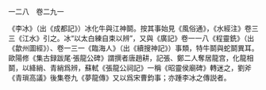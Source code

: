 一二八　卷二九一

《李冰》（出《成都記》）冰化牛與江神鬬。按其事始見《風俗通》，《水經注》卷三三《江水》引之。冰“以太白練自束以辨”，又與《廣記》卷一一八《程靈銑》（出《歙州圖經》）、卷一三一《臨海人》（出《續搜神記》）事類，特牛鬬與蛇鬬異耳。歐陽修《集古録跋尾·張龍公碑》謂撰者唐趙耕，記張、鄭二人奪居龍宫，化龍相鬬，以絳綃、青綃爲辨，蘇軾《張龍公祠記》一稱《昭靈侯廟碑》轉迷之，劉斧《青瑣高議》後集卷九《夢龍傳》又以爲宋曹鈞事；亦踵李冰之傳説者。